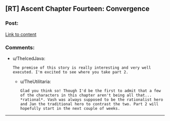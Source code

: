 ## [RT] Ascent Chapter Fourteen: Convergence

### Post:

[Link to content](https://ascentuniverse.wordpress.com/2018/03/26/chapter-fourteen-convergence/)

### Comments:

- u/TheIcedJava:
  ```
  The premise of this story is really interesting and very well executed. I'm excited to see where you take part 2.
  ```

  - u/TheUtilitaria:
    ```
    Glad you think so! Though I'd be the first to admit that a few of the characters in this chapter aren't being all that... *rational*. Vash was always supposed to be the rationalist hero and Jan the traditional hero to contrast the two. Part 2 will hopefully start in the next couple of weeks.
    ```

---

